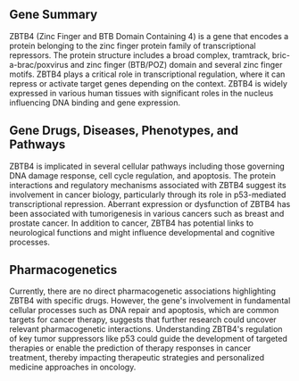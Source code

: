 ## Gene Summary
ZBTB4 (Zinc Finger and BTB Domain Containing 4) is a gene that encodes a protein belonging to the zinc finger protein family of transcriptional repressors. The protein structure includes a broad complex, tramtrack, bric-a-brac/poxvirus and zinc finger (BTB/POZ) domain and several zinc finger motifs. ZBTB4 plays a critical role in transcriptional regulation, where it can repress or activate target genes depending on the context. ZBTB4 is widely expressed in various human tissues with significant roles in the nucleus influencing DNA binding and gene expression.

## Gene Drugs, Diseases, Phenotypes, and Pathways
ZBTB4 is implicated in several cellular pathways including those governing DNA damage response, cell cycle regulation, and apoptosis. The protein interactions and regulatory mechanisms associated with ZBTB4 suggest its involvement in cancer biology, particularly through its role in p53-mediated transcriptional repression. Aberrant expression or dysfunction of ZBTB4 has been associated with tumorigenesis in various cancers such as breast and prostate cancer. In addition to cancer, ZBTB4 has potential links to neurological functions and might influence developmental and cognitive processes.

## Pharmacogenetics
Currently, there are no direct pharmacogenetic associations highlighting ZBTB4 with specific drugs. However, the gene's involvement in fundamental cellular processes such as DNA repair and apoptosis, which are common targets for cancer therapy, suggests that further research could uncover relevant pharmacogenetic interactions. Understanding ZBTB4's regulation of key tumor suppressors like p53 could guide the development of targeted therapies or enable the prediction of therapy responses in cancer treatment, thereby impacting therapeutic strategies and personalized medicine approaches in oncology.